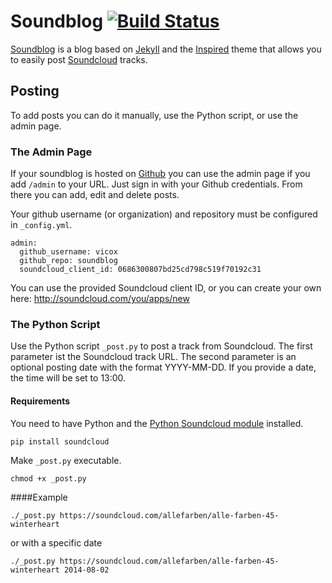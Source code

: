 # Soundblog [![Build Status](https://travis-ci.org/vicox/soundblog.svg)](https://travis-ci.org/vicox/soundblog)

[Soundblog](https://github.com/vicox/soundblog) is a blog based on [Jekyll](http://jekyllrb.com/) and
the [Inspired](https://github.com/vicox/inspired) theme that allows you to easily post [Soundcloud](https://soundcloud.com) tracks.

## Posting

To add posts you can do it manually, use the Python script, or use the admin page.

### The Admin Page

If your soundblog is hosted on [Github](https://github.com/) you can use the admin page if you add `/admin`
to your URL. Just sign in with your Github credentials. From there you can add, edit and delete posts.

Your github username (or organization) and repository must be configured in `_config.yml`.

    admin:
      github_username: vicox
      github_repo: soundblog
      soundcloud_client_id: 0686300807bd25cd798c519f70192c31
  
You can use the provided Soundcloud client ID, or you can create your own here: http://soundcloud.com/you/apps/new

### The Python Script

Use the Python script `_post.py` to post a track from Soundcloud. The first parameter ist the Soundcloud track URL.
The second parameter is an optional posting date with the format YYYY-MM-DD. If you provide a date, the time will
be set to 13:00.

#### Requirements
You need to have Python and the [Python Soundcloud module](https://github.com/soundcloud/soundcloud-python) installed.
   
    pip install soundcloud
  
Make `_post.py` executable.

    chmod +x _post.py

####Example

    ./_post.py https://soundcloud.com/allefarben/alle-farben-45-winterheart
    
or with a specific date

    ./_post.py https://soundcloud.com/allefarben/alle-farben-45-winterheart 2014-08-02
    
    